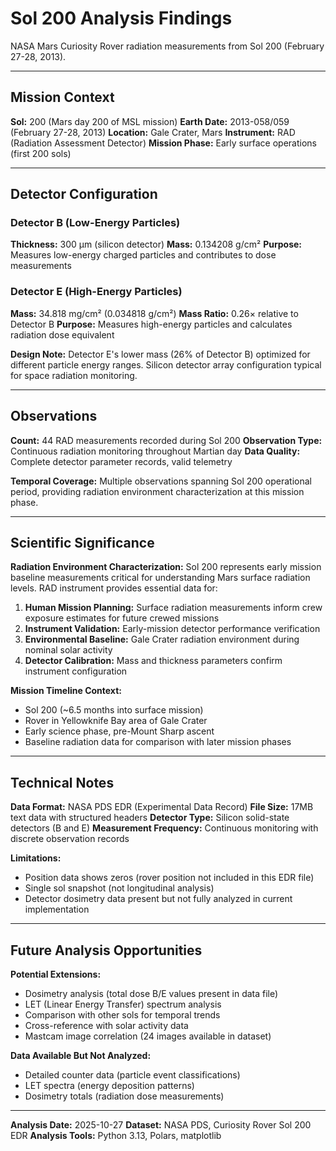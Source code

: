 # Sol 200 Analysis Findings

NASA Mars Curiosity Rover radiation measurements from Sol 200 (February 27-28, 2013).

---

## Mission Context

**Sol:** 200 (Mars day 200 of MSL mission)
**Earth Date:** 2013-058/059 (February 27-28, 2013)
**Location:** Gale Crater, Mars
**Instrument:** RAD (Radiation Assessment Detector)
**Mission Phase:** Early surface operations (first 200 sols)

---

## Detector Configuration

### Detector B (Low-Energy Particles)
**Thickness:** 300 μm (silicon detector)
**Mass:** 0.134208 g/cm²
**Purpose:** Measures low-energy charged particles and contributes to dose measurements

### Detector E (High-Energy Particles)
**Mass:** 34.818 mg/cm² (0.034818 g/cm²)
**Mass Ratio:** 0.26× relative to Detector B
**Purpose:** Measures high-energy particles and calculates radiation dose equivalent

**Design Note:** Detector E's lower mass (26% of Detector B) optimized for different particle energy ranges. Silicon detector array configuration typical for space radiation monitoring.

---

## Observations

**Count:** 44 RAD measurements recorded during Sol 200
**Observation Type:** Continuous radiation monitoring throughout Martian day
**Data Quality:** Complete detector parameter records, valid telemetry

**Temporal Coverage:** Multiple observations spanning Sol 200 operational period, providing radiation environment characterization at this mission phase.

---

## Scientific Significance

**Radiation Environment Characterization:**
Sol 200 represents early mission baseline measurements critical for understanding Mars surface radiation levels. RAD instrument provides essential data for:

1. **Human Mission Planning:** Surface radiation measurements inform crew exposure estimates for future crewed missions
2. **Instrument Validation:** Early-mission detector performance verification
3. **Environmental Baseline:** Gale Crater radiation environment during nominal solar activity
4. **Detector Calibration:** Mass and thickness parameters confirm instrument configuration

**Mission Timeline Context:**
- Sol 200 (~6.5 months into surface mission)
- Rover in Yellowknife Bay area of Gale Crater
- Early science phase, pre-Mount Sharp ascent
- Baseline radiation data for comparison with later mission phases

---

## Technical Notes

**Data Format:** NASA PDS EDR (Experimental Data Record)
**File Size:** 17MB text data with structured headers
**Detector Type:** Silicon solid-state detectors (B and E)
**Measurement Frequency:** Continuous monitoring with discrete observation records

**Limitations:**
- Position data shows zeros (rover position not included in this EDR file)
- Single sol snapshot (not longitudinal analysis)
- Detector dosimetry data present but not fully analyzed in current implementation

---

## Future Analysis Opportunities

**Potential Extensions:**
- Dosimetry analysis (total dose B/E values present in data file)
- LET (Linear Energy Transfer) spectrum analysis
- Comparison with other sols for temporal trends
- Cross-reference with solar activity data
- Mastcam image correlation (24 images available in dataset)

**Data Available But Not Analyzed:**
- Detailed counter data (particle event classifications)
- LET spectra (energy deposition patterns)
- Dosimetry totals (radiation dose measurements)

---

**Analysis Date:** 2025-10-27
**Dataset:** NASA PDS, Curiosity Rover Sol 200 EDR
**Analysis Tools:** Python 3.13, Polars, matplotlib
